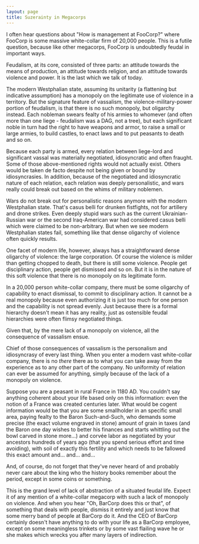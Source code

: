 ```yaml
---
layout: page
title: Suzerainty in Megacorps
---
```


I often hear questions about "How is management at FooCorp?" where FooCorp is some massive white-collar firm of 20,000 people. This is a futile question, because like other megacorps, FooCorp is undoubtedly feudal in important ways.

Feudalism, at its core, consisted of three parts: an attitude towards the means of production, an attitude towards religion, and an attitude towards violence and power. It is the last which we talk of today.

The modern Westphalian state, assuming its unitarity (a flattening but indicative assumption) has a monopoly on the legitimate use of violence in a territory. But the signature feature of vassalism, the violence-military-power portion of feudalism, is that there is no such monopoly, but oligarchy instead. Each nobleman swears fealty of his armies to whomever (and often more than one liege - feudalism was a DAG, not a tree), but each significant noble in turn had the right to have weapons and armor, to raise a small or large armies, to build castles, to enact laws and to put peasants to death and so on.

Because each party is armed, every relation between liege-lord and significant vassal was materially negotiated, idiosyncratic and often fraught. Some of those above-mentioned rights would not actually exist. Others would be taken de facto despite not being given or bound by idiosyncrasies. In addition, because of the negotiated and idiosyncratic nature of each relation, each relation was deeply personalistic, and wars really could break out based on the whims of military noblemen.

Wars do not break out for personalistic reasons anymore with the modern Westphalian state. That's casus belli for drunken fistfights, not for artillery and drone strikes. Even deeply stupid wars such as the current Ukrainian-Russian war or the second Iraq-American war had considered casus belli which were claimed to be non-arbitrary. But when we see modern Westphalian states fail, something like that dense oligarchy of violence often quickly results.

One facet of modern life, however, always has a straightforward dense oligarchy of violence: the large corporation. Of course the violence is milder than getting chopped to death, but there is still some violence. People get disciplinary action, people get dismissed and so on. But it is in the nature of this soft violence that there is no monopoly on its legitimate form.

In a 20,000 person white-collar company, there must be some oligarchy of capability to enact dismissal, to commit to disciplinary action. It cannot be a real monopoly because even authorizing it is just too much for one person and the capability is not spread evenly. Just because there is a formal hierarchy doesn't mean it has any reality, just as ostensible feudal hierarchies were often flimsy negotiated things.

Given that, by the mere lack of a monopoly on violence, all the consequence of vassalism ensue.

Chief of those consequences of vassalism is the personalism and idiosyncrasy of every last thing. When you enter a modern vast white-collar company, there is no _there_ there as to what you can take away from the experience as to any other part of the company. No uniformity of relation can ever be assumed for anything, simply because of the lack of a monopoly on violence.

Suppose you are a peasant in rural France in 1180 AD. You couldn't say anything coherent about your life based only on this information: even the notion of a France was created centuries later. What would be cogent information would be that you are some smallholder in an specific small area, paying fealty to the Baron Such-and-Such, who demands some precise (the exact volume engraved in stone) amount of grain in taxes (and the Baron one day wishes to better his finances and starts whittling out the bowl carved in stone more...) and corvée labor as negotiated by your ancestors hundreds of years ago (that you spend serious effort and time avoiding), with soil of exactly this fertility and which needs to be fallowed this exact amount and... and... and...

And, of course, do not forget that they've never heard of and probably never care about the king who the history books remember about the period, except in some coins or something.

This is the grand level of lack of abstraction of a situated feudal life. Expect it of any mention of a white-collar megacorp with such a lack of monopoly on violence. And when you hear "Oh, BarCorp does this or that", of something that deals with people, dismiss it entirely and just know that some merry band of people at BarCorp do it. And the CEO of BarCorp certainly doesn't have anything to do with your life as a BarCorp employee, except on some meaningless trinkets or by some vast flailing wave he or she makes which wrecks you after many layers of indirection.
